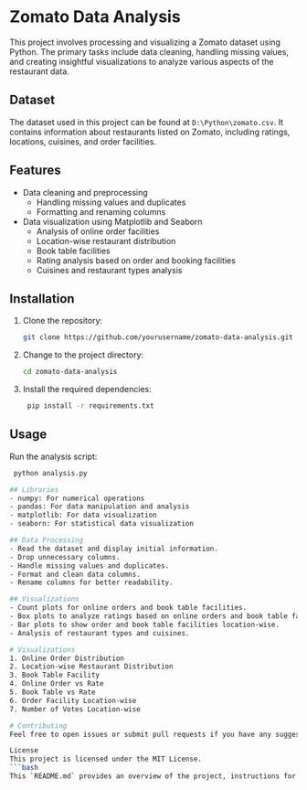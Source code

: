 # Zomato Data Analysis

This project involves processing and visualizing a Zomato dataset using Python. The primary tasks include data cleaning, handling missing values, and creating insightful visualizations to analyze various aspects of the restaurant data.

## Dataset

The dataset used in this project can be found at `D:\Python\zomato.csv`. It contains information about restaurants listed on Zomato, including ratings, locations, cuisines, and order facilities.

## Features

- Data cleaning and preprocessing
  - Handling missing values and duplicates
  - Formatting and renaming columns
- Data visualization using Matplotlib and Seaborn
  - Analysis of online order facilities
  - Location-wise restaurant distribution
  - Book table facilities
  - Rating analysis based on order and booking facilities
  - Cuisines and restaurant types analysis

## Installation

1. Clone the repository:
   ```bash
   git clone https://github.com/yourusername/zomato-data-analysis.git

2. Change to the project directory:
   ```bash
   cd zomato-data-analysis

3. Install the required dependencies:
   ```bash
    pip install -r requirements.txt

## Usage

Run the analysis script:
   ```bash
    python analysis.py

## Libraries
- numpy: For numerical operations
- pandas: For data manipulation and analysis
- matplotlib: For data visualization
- seaborn: For statistical data visualization

## Data Processing
- Read the dataset and display initial information.
- Drop unnecessary columns.
- Handle missing values and duplicates.
- Format and clean data columns.
- Rename columns for better readability.

## Visualizations
- Count plots for online orders and book table facilities.
- Box plots to analyze ratings based on online orders and book table facilities.
- Bar plots to show order and book table facilities location-wise.
- Analysis of restaurant types and cuisines.

# Visualizations
1. Online Order Distribution
2. Location-wise Restaurant Distribution
3. Book Table Facility
4. Online Order vs Rate
5. Book Table vs Rate
6. Order Facility Location-wise
7. Number of Votes Location-wise

# Contributing
Feel free to open issues or submit pull requests if you have any suggestions or improvements.

License
This project is licensed under the MIT License.
   ```bash
   This `README.md` provides an overview of the project, instructions for installation and usage, and descriptions of the main features and visualizations. Adjust the repository URL, image paths, and other specific details as needed.

